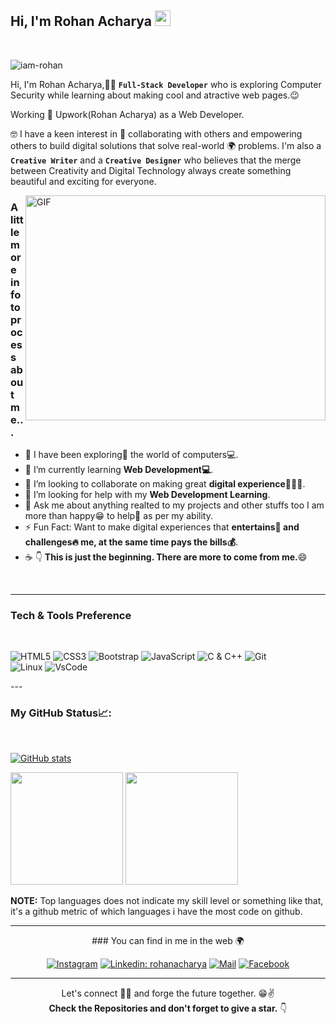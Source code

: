 <h2> Hi, I'm Rohan Acharya <img src="https://media.giphy.com/media/hvRJCLFzcasrR4ia7z/giphy.gif" width="25px"></h2>

<br/>
<p align="left"> <img src="https://komarev.com/ghpvc/?username=iam-rohan&label=Profile Views&color=blue&style=plastic" alt="iam-rohan" /> </p>

Hi, I'm Rohan Acharya,👨‍💻 **`Full-Stack Developer`** who is exploring Computer Security while learning about making cool and atractive web pages.😉

Working 💼 <a src="https://www.upwork.com/freelancers/~0182a20267d537d9e6">Upwork(Rohan Acharya)</a> as a Web Developer.

🤓 I have a keen interest in 🤝 collaborating with others and empowering others to build digital solutions that solve real-world 🌍 problems. I'm also a **`Creative Writer`** and a **`Creative Designer`** who believes that the merge between Creativity and Digital Technology always create something beautiful and exciting for everyone.

<img align="right" alt="GIF" width="480" height="360" src="https://user-images.githubusercontent.com/77529535/104816402-097a5f80-5843-11eb-9d83-deadb3bb212c.gif?raw=true"/>
 
 ### A little more info to process about me... 

- 🔭 I have been exploring🔭 the world of computers💻.
- 🌱 I’m currently learning **Web Development💻**.
- 👯 I’m looking to collaborate on making great **digital experience🧑‍🤝‍🧑**.
- 🤔 I’m looking for help with my **Web Development Learning**.
- 💬 Ask me about anything realted to my projects and other stuffs too I am more than happy😁 to help👯 as per my ability. 
- ⚡ Fun Fact: Want to make digital experiences that **entertains🕺 and challenges🔥 me, at the same time pays the bills💰**. 
- ☕ 👇 **This is just the beginning. There are more to come from me.**😄

<br>

---

### Tech & Tools Preference
<br>

![HTML5](https://img.shields.io/badge/-HTML5-black?style=for-the-badge&logo=html5&logoColor=white)
![CSS3](https://img.shields.io/badge/-CSS3-black?style=for-the-badge&logo=css3&logoColor=1572B6)
![Bootstrap](https://img.shields.io/badge/-Bootstrap-black?style=for-the-badge&logo=Bootstrap)
![JavaScript](https://img.shields.io/badge/-JavaScript-black?style=for-the-badge&logo=javascript)
![C & C++](https://img.shields.io/badge/-C%20&%20C++-black?style=for-the-badge&logo=C%20&%20C++)
![Git](https://img.shields.io/badge/-Git-black?style=for-the-badge&logo=Git)    
![Linux](https://img.shields.io/badge/-Linux-black?style=for-the-badge&logo=Linux&logoColor=FCC624)
![VsCode](https://img.shields.io/badge/-VS%20Code-black?style=for-the-badge&logo=visual%20studio%20code&logoColor=white)
</div>
---

### My GitHub Status📈: 
<br> 

[![GitHub stats]( https://github-readme-streak-stats.herokuapp.com/?user=iam-rohan&theme=dark)](https://github.com/iam-rohan)
<p>
  <img height="180em" src="https://github-readme-stats.vercel.app/api?username=iam-rohan&show_icons=true&hide_border=true&&count_private=true&include_all_commits=true&theme=dark" />
  <img height="180em" src="https://github-readme-stats.vercel.app/api/top-langs/?username=iam-rohan&layout=compact&langs_count=8&theme=dark&hide_border=true"/>
</p>


**NOTE:** Top languages does not indicate my skill level or something like that, it's a github metric of which languages i have the most code on github.
</div>
 
 
---

<div align="center">
### You can find in me in the web 🌍

[![Instagram](http://img.shields.io/badge/-Instagram-E4405F?style=flat&logo=instagram&logoColor=white)](https://www.instagram.com/_rohanacharya/)
[![Linkedin: rohanacharya](https://img.shields.io/badge/-LinkedIn-blue?style=flat-square&logo=Linkedin&logoColor=white&link=https://www.linkedin.com/in/rohanacharya/)](https://www.linkedin.com/in/rohan-acharya-467282186/)
[![Mail](https://img.shields.io/badge/-Gmail-D14836?style=flat&logo=gmail&logoColor=white)](mailto:rohanacharya42@gmail.com)
[![Facebook](https://img.shields.io/badge/-Facebook-2962ff?style=flat&logo=facebook&logoColor=white&link=https://www.facebook.com/rohanacharya.pro/)](https://www.facebook.com/rohan.acharya.520)

</div>

---


<div align="center">  
      
 
Let's connect 👨‍💻 and forge the future together. 😁✌ 
<br>
**Check the Repositories and don't forget to give a star.** 👇

<!-- 
Want to give some Credit. Simply uncomment the next line
Github profile Readme inspired by  [@siam-rohan](https://github.com/iam-rohan)


A shoutout to my friend <a src="https://github.com/saugat-rimal">Saugat Rimal</a>,
for helping me in this project.
-->

</div>

